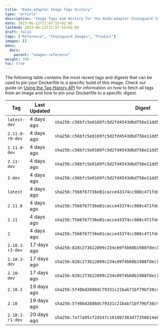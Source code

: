 ```yaml
---
title: "Keda-adapter Image Tags History"
type: "article"
description: "Image Tags and History for the Keda-adapter Chainguard Image"
date: 2023-06-22T11:07:52+02:00
lastmod: 2023-06-22T11:07:52+02:00
draft: false
tags: ["Reference", "Chainguard Images", "Product"]
images: []
menu:
  docs:
    parent: "images-reference"
weight: 700
toc: true
---
```


The following table contains the most recent tags and digests that can be used to pin your Dockerfile to a specific build of this image. Check our guide on [Using the Tag History API](/chainguard/chainguard-images/using-the-tag-history-api/) for information on how to fetch all tags from an image and how to pin your Dockerfile to a specific digest.

| Tag             | Last Updated | Digest                                                                    |
|-----------------|--------------|---------------------------------------------------------------------------|
| `latest-dev`    | 4 days ago   | `sha256:c56bfc5e0169fc5d2fd4543dbd756e11dd5c1dbe79e5b45afc9ad0b61c304ae5` |
| `2.11.0-r0-dev` | 4 days ago   | `sha256:c56bfc5e0169fc5d2fd4543dbd756e11dd5c1dbe79e5b45afc9ad0b61c304ae5` |
| `2.11.0-dev`    | 4 days ago   | `sha256:c56bfc5e0169fc5d2fd4543dbd756e11dd5c1dbe79e5b45afc9ad0b61c304ae5` |
| `2.11-dev`      | 4 days ago   | `sha256:c56bfc5e0169fc5d2fd4543dbd756e11dd5c1dbe79e5b45afc9ad0b61c304ae5` |
| `2-dev`         | 4 days ago   | `sha256:c56bfc5e0169fc5d2fd4543dbd756e11dd5c1dbe79e5b45afc9ad0b61c304ae5` |
| `latest`        | 4 days ago   | `sha256:7566f67736e81cacce43374cc988c471fdddb92820b705326d16e59b09b3083f` |
| `2.11.0`        | 4 days ago   | `sha256:7566f67736e81cacce43374cc988c471fdddb92820b705326d16e59b09b3083f` |
| `2.11`          | 4 days ago   | `sha256:7566f67736e81cacce43374cc988c471fdddb92820b705326d16e59b09b3083f` |
| `2`             | 4 days ago   | `sha256:7566f67736e81cacce43374cc988c471fdddb92820b705326d16e59b09b3083f` |
| `2.10.1-r2-dev` | 17 days ago  | `sha256:828c273b22899c234c09f4b68b1988fdec1bca917234cde1932fb6595f58d8fc` |
| `2.10.1-dev`    | 17 days ago  | `sha256:828c273b22899c234c09f4b68b1988fdec1bca917234cde1932fb6595f58d8fc` |
| `2.10-dev`      | 17 days ago  | `sha256:828c273b22899c234c09f4b68b1988fdec1bca917234cde1932fb6595f58d8fc` |
| `2.10.1`        | 19 days ago  | `sha256:5f40bd2688dc79331c21bab71bf79bf38c489faef03792127bc89a3188a24983` |
| `2.10`          | 19 days ago  | `sha256:5f40bd2688dc79331c21bab71bf79bf38c489faef03792127bc89a3188a24983` |
| `2.10.1-r1-dev` | 20 days ago  | `sha256:7a77a95cf2d347c181897363d77356614e66a2c6944df7f3a22a2db110f5e060` |
